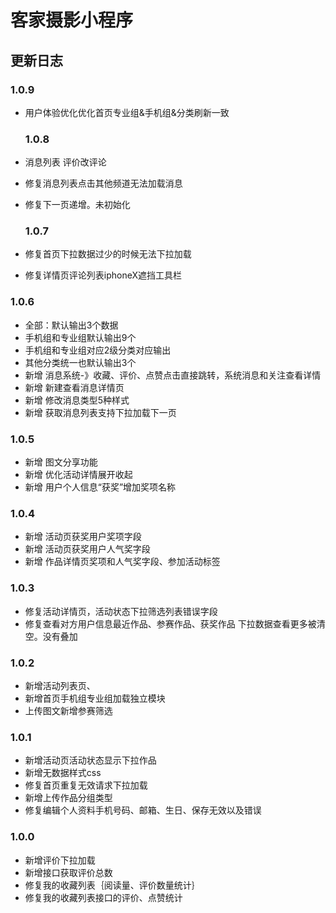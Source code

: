  
# 客家摄影小程序


## 更新日志

  ### 1.0.9
* 用户体验优化优化首页专业组&手机组&分类刷新一致 
 
  ### 1.0.8
* 消息列表 评价改评论
* 修复消息列表点击其他频道无法加载消息 
* 修复下一页递增。未初始化

  ### 1.0.7
* 修复首页下拉数据过少的时候无法下拉加载
* 修复详情页评论列表iphoneX遮挡工具栏
 
### 1.0.6
* 全部：默认输出3个数据
* 手机组和专业组默认输出9个
* 手机组和专业组对应2级分类对应输出
* 其他分类统一也默认输出3个
* 新增 消息系统-》收藏、评价、点赞点击直接跳转，系统消息和关注查看详情
* 新增 新建查看消息详情页
* 新增 修改消息类型5种样式
* 新增 获取消息列表支持下拉加载下一页

 ### 1.0.5
* 新增 图文分享功能
* 新增 优化活动详情展开收起
* 新增 用户个人信息“获奖”增加奖项名称
 
 ### 1.0.4
* 新增 活动页获奖用户奖项字段
* 新增 活动页获奖用户人气奖字段
* 新增 作品详情页奖项和人气奖字段、参加活动标签
 

### 1.0.3
* 修复活动详情页，活动状态下拉筛选列表错误字段
* 修复查看对方用户信息最近作品、参赛作品、获奖作品 下拉数据查看更多被清空。没有叠加

 ### 1.0.2
* 新增活动列表页、
* 新增首页手机组专业组加载独立模块
* 上传图文新增参赛筛选
 
 ### 1.0.1
* 新增活动页活动状态显示下拉作品
* 新增无数据样式css
* 修复首页重复无效请求下拉加载
* 新增上传作品分组类型
* 修复编辑个人资料手机号码、邮箱、生日、保存无效以及错误
 
 
### 1.0.0
* 新增评价下拉加载
* 新增接口获取评价总数
* 修复我的收藏列表｛阅读量、评价数量统计｝
* 修复我的收藏列表接口的评价、点赞统计
